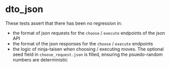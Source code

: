 # dto_json

These tests assert that there has been no regression in:
- the format of json requests for the `choose` / `execute` endpoints of the json API
- the format of the json responses for the `choose` / `execute` endpoints
- the logic of ninja-taisen when choosing / executing moves. The optional seed field in `choose_request.json` is filled, ensuring the psuedo-random numbers are deterministic
